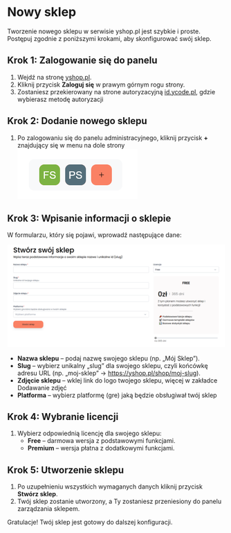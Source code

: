 # Nowy sklep
Tworzenie nowego sklepu w serwisie yshop.pl jest szybkie i proste. Postępuj zgodnie z poniższymi krokami, aby skonfigurować swój sklep.

## Krok 1: Zalogowanie się do panelu

1. Wejdź na stronę [yshop.pl](https://yshop.pl).
2. Kliknij przycisk **Zaloguj się** w prawym górnym rogu strony.
3. Zostaniesz przekierowany na strone autoryzacyjną [id.ycode.pl](https://id.ycode.pl), gdzie wybierasz metodę autoryzacji

## Krok 2: Dodanie nowego sklepu

1. Po zalogowaniu się do panelu administracyjnego, kliknij przycisk **+** znajdujący się w menu na dole strony
![img_1.png](img_1.png)

## Krok 3: Wpisanie informacji o sklepie

W formularzu, który się pojawi, wprowadź następujące dane:

![img.png](img.png)

- **Nazwa sklepu** – podaj nazwę swojego sklepu (np. „Mój Sklep”).
- **Slug** – wybierz unikalny „slug” dla swojego sklepu, czyli końcówkę adresu URL (np. „moj-sklep” -> https://yshop.pl/shop/moj-slug).
- **Zdjęcie sklepu** – wklej link do logo twojego sklepu, więcej w zakładce Dodawanie zdjęć
- **Platforma** – wybierz platformę (gre) jaką będzie obsługiwał twój sklep

## Krok 4: Wybranie licencji

1. Wybierz odpowiednią licencję dla swojego sklepu:
    - **Free** – darmowa wersja z podstawowymi funkcjami.
    - **Premium** – wersja płatna z dodatkowymi funkcjami.

## Krok 5: Utworzenie sklepu

1. Po uzupełnieniu wszystkich wymaganych danych kliknij przycisk **Stwórz sklep**.
2. Twój sklep zostanie utworzony, a Ty zostaniesz przeniesiony do panelu zarządzania sklepem.

Gratulacje! Twój sklep jest gotowy do dalszej konfiguracji.
